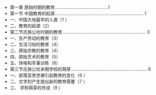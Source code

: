 - 第一章 原始时期的教育...........................................1
- 第一节 中国教育的起源....................................................................... 1
- 一、中国大地最早的人类（1 ）
- 二、教育的起源（2）
- 第二节氏族公社时期的教育................................................................... 3
- 一、生产劳动的教育（3）
- 二、生活习俗的教育（4）
- 三、原始宗教的教育（4）
- 四、原始艺术的教育（5）
- 五、体格和军事训练（6）
- 第三节氏族公社末期学校的萌芽............................................................. 6
- 一、部落显贵世袭引起教育的变化（6 ）
- 二、文字的产生提出新的教育需要（7 ）
- 三、 学校萌芽的传说（9 ）
